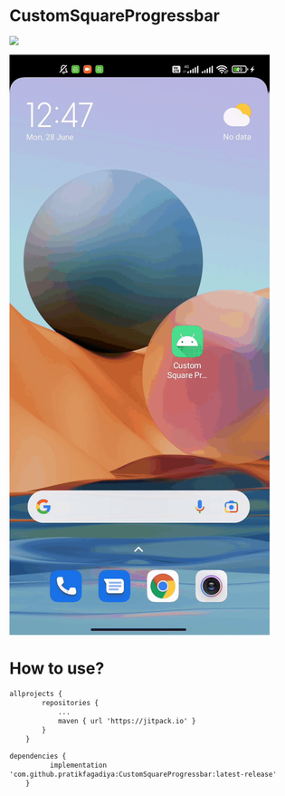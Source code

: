 # CustomSquareProgressbar
[![](https://jitpack.io/v/pratikfagadiya/CustomSquareProgressbar.svg)](https://jitpack.io/#pratikfagadiya/CustomSquareProgressbar)

![GitHub Cards Preview](https://github.com/PratikFagadiya/CustomSquareProgressbar/blob/master/preview/custom_square_progress_preview.gif)

# How to use?

```
allprojects {
		repositories {
			...
			maven { url 'https://jitpack.io' }
		}
	}
```
```
dependencies {
          implementation 'com.github.pratikfagadiya:CustomSquareProgressbar:latest-release'
	}
```
